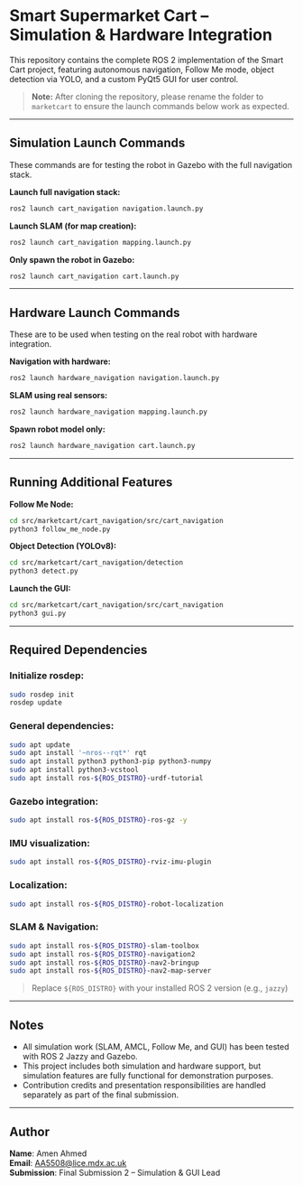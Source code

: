 # Smart Supermarket Cart – Simulation & Hardware Integration

This repository contains the complete ROS 2 implementation of the Smart Cart project, featuring autonomous navigation, Follow Me mode, object detection via YOLO, and a custom PyQt5 GUI for user control.

> **Note:** After cloning the repository, please rename the folder to `marketcart` to ensure the launch commands below work as expected.

---

## Simulation Launch Commands

These commands are for testing the robot in Gazebo with the full navigation stack.

**Launch full navigation stack:**
```bash
ros2 launch cart_navigation navigation.launch.py
```

**Launch SLAM (for map creation):**
```bash
ros2 launch cart_navigation mapping.launch.py
```

**Only spawn the robot in Gazebo:**
```bash
ros2 launch cart_navigation cart.launch.py
```

---

## Hardware Launch Commands

These are to be used when testing on the real robot with hardware integration.

**Navigation with hardware:**
```bash
ros2 launch hardware_navigation navigation.launch.py
```

**SLAM using real sensors:**
```bash
ros2 launch hardware_navigation mapping.launch.py
```

**Spawn robot model only:**
```bash
ros2 launch hardware_navigation cart.launch.py
```

---

## Running Additional Features

**Follow Me Node:**
```bash
cd src/marketcart/cart_navigation/src/cart_navigation
python3 follow_me_node.py
```

**Object Detection (YOLOv8):**
```bash
cd src/marketcart/cart_navigation/detection
python3 detect.py
```

**Launch the GUI:**
```bash
cd src/marketcart/cart_navigation/src/cart_navigation
python3 gui.py
```

---

## Required Dependencies

### Initialize rosdep:
```bash
sudo rosdep init
rosdep update
```

### General dependencies:
```bash
sudo apt update
sudo apt install '~nros--rqt*' rqt
sudo apt install python3 python3-pip python3-numpy
sudo apt install python3-vcstool
sudo apt install ros-${ROS_DISTRO}-urdf-tutorial
```

### Gazebo integration:
```bash
sudo apt install ros-${ROS_DISTRO}-ros-gz -y
```

### IMU visualization:
```bash
sudo apt install ros-${ROS_DISTRO}-rviz-imu-plugin
```

### Localization:
```bash
sudo apt install ros-${ROS_DISTRO}-robot-localization
```

### SLAM & Navigation:
```bash
sudo apt install ros-${ROS_DISTRO}-slam-toolbox
sudo apt install ros-${ROS_DISTRO}-navigation2
sudo apt install ros-${ROS_DISTRO}-nav2-bringup
sudo apt install ros-${ROS_DISTRO}-nav2-map-server
```

> Replace `${ROS_DISTRO}` with your installed ROS 2 version (e.g., `jazzy`)

---

## Notes

- All simulation work (SLAM, AMCL, Follow Me, and GUI) has been tested with ROS 2 Jazzy and Gazebo.
- This project includes both simulation and hardware support, but simulation features are fully functional for demonstration purposes.
- Contribution credits and presentation responsibilities are handled separately as part of the final submission.

---

## Author

**Name**: Amen Ahmed  
**Email**: AA5508@lice.mdx.ac.uk  
**Submission**: Final Submission 2 – Simulation & GUI Lead